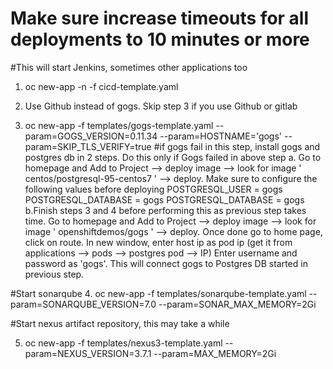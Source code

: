 
# Make sure increase timeouts for all deployments to 10 minutes or more

#This will start Jenkins, sometimes other applications too
1. oc new-app -n <project name> -f cicd-template.yaml

2. Use Github instead of gogs. Skip step 3 if you use Github or gitlab
3. oc new-app -f templates/gogs-template.yaml --param=GOGS_VERSION=0.11.34   --param=HOSTNAME='gogs'  --param=SKIP_TLS_VERIFY=true
  #if gogs fail in this step, install gogs and postgres db in 2 steps. Do this only if Gogs failed in above step
      a. Go to homepage and Add to Project --> deploy image --> look for image ' centos/postgresql-95-centos7 ' --> deploy. Make
         sure to configure the following values before deploying
            POSTGRESQL_USER = gogs
            POSTGRESQL_DATABASE = gogs
            POSTGRESQL_DATABASE = gogs
      b.Finish steps 3 and 4 before performing this as previous step takes time. Go to homepage and Add to Project --> deploy image --> look for image ' openshiftdemos/gogs ' --> deploy. Once
        done go to home page, click on route. In new window, enter host ip as pod ip (get it from applications --> pods --> postgres pod --> IP)
        Enter username and password as 'gogs'. This will connect gogs to Postgres DB started in previous step.

#Start sonarqube
4. oc new-app -f templates/sonarqube-template.yaml --param=SONARQUBE_VERSION=7.0 --param=SONAR_MAX_MEMORY=2Gi

#Start nexus artifact repository, this may take a while

5. oc new-app -f templates/nexus3-template.yaml --param=NEXUS_VERSION=3.7.1 --param=MAX_MEMORY=2Gi
